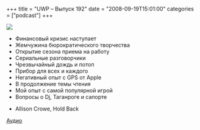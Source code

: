 +++
title = "UWP – Выпуск 192"
date = "2008-09-19T15:01:00"
categories = ["podcast"]
+++

![](https://podcast.umputun.com/images/uwp/uwp192.jpg)



- Финансовый кризис наступает
- Жемчужина бюрократического творчества
- Открытие сезона приема на работу
- Сериальные разговорчики
- Чрезвычайный дождь и потоп
- Прибор для всех и каждого
- Негативный опыт с GPS от Apple
- В продолжение темы чтения
- Мой опыт с самой популярной игрой
- Вопросы о Dj, Таганроге и сапорте


* Allison Crowe, Hold Back

[Аудио](https://podcast.umputun.com/media/ump_podcast192.mp3)
<audio src="https://podcast.umputun.com/media/ump_podcast192.mp3" preload="none">